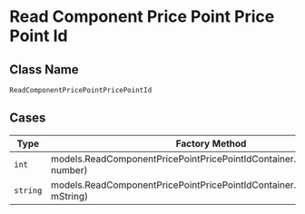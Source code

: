 
# Read Component Price Point Price Point Id

## Class Name

`ReadComponentPricePointPricePointId`

## Cases

| Type | Factory Method |
|  --- | --- |
| `int` | models.ReadComponentPricePointPricePointIdContainer.FromNumber(int number) |
| `string` | models.ReadComponentPricePointPricePointIdContainer.FromString(string mString) |

